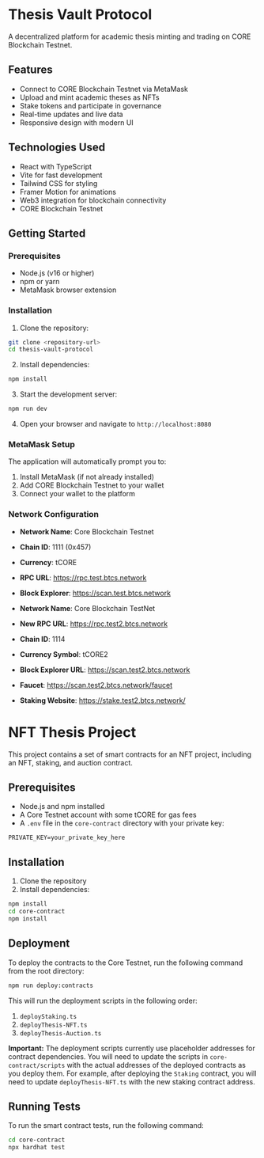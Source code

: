 # Thesis Vault Protocol

A decentralized platform for academic thesis minting and trading on CORE Blockchain Testnet.

## Features

- Connect to CORE Blockchain Testnet via MetaMask
- Upload and mint academic theses as NFTs
- Stake tokens and participate in governance
- Real-time updates and live data
- Responsive design with modern UI

## Technologies Used

- React with TypeScript
- Vite for fast development
- Tailwind CSS for styling
- Framer Motion for animations
- Web3 integration for blockchain connectivity
- CORE Blockchain Testnet

## Getting Started

### Prerequisites

- Node.js (v16 or higher)
- npm or yarn
- MetaMask browser extension

### Installation

1. Clone the repository:
```bash
git clone <repository-url>
cd thesis-vault-protocol
```

2. Install dependencies:
```bash
npm install
```

3. Start the development server:
```bash
npm run dev
```

4. Open your browser and navigate to `http://localhost:8080`

### MetaMask Setup

The application will automatically prompt you to:
1. Install MetaMask (if not already installed)
2. Add CORE Blockchain Testnet to your wallet
3. Connect your wallet to the platform

### Network Configuration

- **Network Name**: Core Blockchain Testnet
- **Chain ID**: 1111 (0x457)
- **Currency**: tCORE
- **RPC URL**: https://rpc.test.btcs.network
- **Block Explorer**: https://scan.test.btcs.network

- **Network Name**: Core Blockchain TestNet
- **New RPC URL**: https://rpc.test2.btcs.network
- **Chain ID**: 1114
- **Currency Symbol**: tCORE2
- **Block Explorer URL**: https://scan.test2.btcs.network
- **Faucet**: https://scan.test2.btcs.network/faucet
- **Staking Website**: https://stake.test2.btcs.network/

# NFT Thesis Project

This project contains a set of smart contracts for an NFT project, including an NFT, staking, and auction contract.

## Prerequisites

- Node.js and npm installed
- A Core Testnet account with some tCORE for gas fees
- A `.env` file in the `core-contract` directory with your private key:

```
PRIVATE_KEY=your_private_key_here
```

## Installation

1. Clone the repository
2. Install dependencies:

```bash
npm install
cd core-contract
npm install
```

## Deployment

To deploy the contracts to the Core Testnet, run the following command from the root directory:

```bash
npm run deploy:contracts
```

This will run the deployment scripts in the following order:

1.  `deployStaking.ts`
2.  `deployThesis-NFT.ts`
3.  `deployThesis-Auction.ts`

**Important:** The deployment scripts currently use placeholder addresses for contract dependencies. You will need to update the scripts in `core-contract/scripts` with the actual addresses of the deployed contracts as you deploy them. For example, after deploying the `Staking` contract, you will need to update `deployThesis-NFT.ts` with the new staking contract address.

## Running Tests

To run the smart contract tests, run the following command:

```bash
cd core-contract
npx hardhat test
